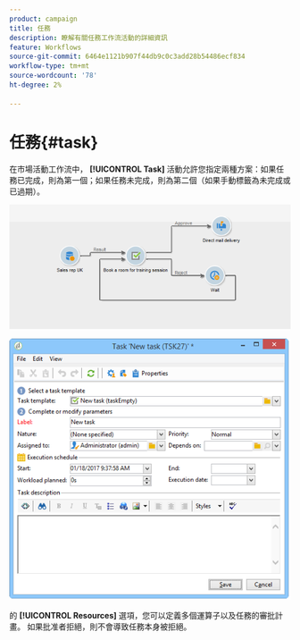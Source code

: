 ```yaml
---
product: campaign
title: 任務
description: 瞭解有關任務工作流活動的詳細資訊
feature: Workflows
source-git-commit: 6464e1121b907f44db9c0c3add28b54486ecf834
workflow-type: tm+mt
source-wordcount: '78'
ht-degree: 2%

---
```


# 任務{#task}

在市場活動工作流中， **[!UICONTROL Task]** 活動允許您指定兩種方案：如果任務已完成，則為第一個；如果任務未完成，則為第二個（如果手動標籤為未完成或已過期）。

![](assets/mrm_task_in_workflow.png)



![](assets/wkf_task_activity.png)

的 **[!UICONTROL Resources]** 選項，您可以定義多個運算子以及任務的審批計畫。 如果批准者拒絕，則不會導致任務本身被拒絕。

